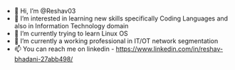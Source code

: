 - 👋 Hi, I’m @Reshav03
- 👀 I’m interested in learning new skills specifically Coding Languages and also in Information Technology domain
- 🌱 I’m currently trying to learn Linux OS
- 💞️ I’m currently a working professional in IT/OT network segmentation
- 📫 You can reach me on linkedin - https://www.linkedin.com/in/reshav-bhadani-27abb498/

<!---
Reshav03/Reshav03 is a ✨ special ✨ repository because its `README.md` (this file) appears on your GitHub profile.
You can click the Preview link to take a look at your changes.
--->
